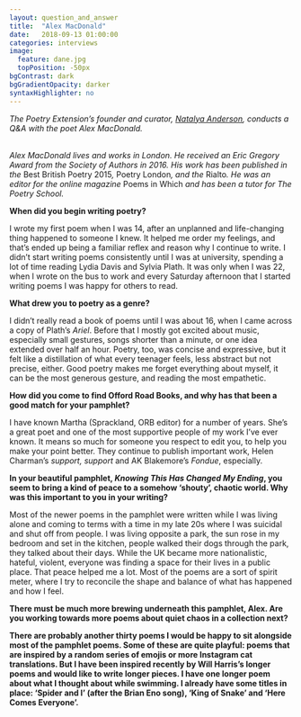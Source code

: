 ```yaml
---
layout: question_and_answer
title:  "Alex MacDonald"
date:   2018-09-13 01:00:00
categories: interviews
image:
  feature: dane.jpg
  topPosition: -50px
bgContrast: dark
bgGradientOpacity: darker
syntaxHighlighter: no
---
```


<em>The Poetry Extension’s founder and curator, <a href="http://www.natalyaanderson.com" target="_blank">Natalya Anderson</a>, conducts a Q&A with the poet Alex MacDonald.</em>
<br/><br/>

<em>Alex MacDonald lives and works in London. He received an Eric Gregory Award from the Society of Authors in 2016. His work has been published in the </em>Best British Poetry 2015<em>, </em>Poetry London<em>, and the </em>Rialto<em>. He was an editor for the online magazine </em>Poems in Which<em> and has been a tutor for The Poetry School.</em>

<strong>When did you begin writing poetry?</strong>

I wrote my first poem when I was 14, after an unplanned and life-changing thing happened to someone I knew. It helped me order my feelings, and that’s ended up being a familiar reflex and reason why I continue to write. I didn’t start writing poems consistently until I was at university, spending a lot of time reading Lydia Davis and Sylvia Plath. It was only when I was 22, when I wrote on the bus to work and every Saturday afternoon that I started writing poems I was happy for others to read.

<strong>What drew you to poetry as a genre?</strong>

I didn’t really read a book of poems until I was about 16, when I came across a copy of Plath’s <em>Ariel</em>. Before that I mostly got excited about music, especially small gestures, songs shorter than a minute, or one idea extended over half an hour. Poetry, too, was concise and expressive, but it felt like a distillation of what every teenager feels, less abstract but not precise, either. Good poetry makes me forget everything about myself, it can be the most generous gesture, and reading the most empathetic.

<strong>How did you come to find Offord Road Books, and why has that been a good match for your pamphlet?</strong>

I have known Martha (Sprackland, ORB editor) for a number of years. She’s a great poet and one of the most supportive people of my work I’ve ever known. It means so much for someone you respect to edit you, to help you make your point better. They continue to publish important work, Helen Charman’s <em>support, support</em> and AK Blakemore’s <em>Fondue</em>, especially.

<strong>In your beautiful pamphlet, <em>Knowing This Has Changed My Ending</em>, you seem to bring a kind of peace to a somehow ‘shouty’, chaotic world. Why was this important to you in your writing?</strong>

Most of the newer poems in the pamphlet were written while I was living alone and coming to terms with a time in my late 20s where I was suicidal and shut off from people. I was living opposite a park, the sun rose in my bedroom and set in the kitchen, people walked their dogs through the park, they talked about their days. While the UK became more nationalistic, hateful, violent, everyone was finding a space for their lives in a public place. That peace helped me a lot. Most of the poems are a sort of spirit meter, where I try to reconcile the shape and balance of what has happened and how I feel.

<strong>There must be much more brewing underneath this pamphlet, Alex. Are you working towards more poems about quiet chaos in a collection next?<strong>

There are probably another thirty poems I would be happy to sit alongside most of the pamphlet poems. Some of these are quite playful: poems that are inspired by a random series of emojis or more Instagram cat translations. But I have been inspired recently by Will Harris’s longer poems and would like to write longer pieces. I have one longer poem about what I thought about while swimming. I already have some titles in place: ‘Spider and I’ (after the Brian Eno song), ‘King of Snake’ and ‘Here Comes Everyone’.
